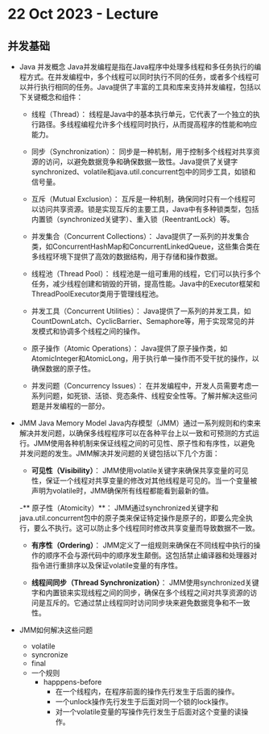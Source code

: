 # 22 Oct 2023 - Lecture
## 并发基础

- Java 并发概念
    Java并发编程是指在Java程序中处理多线程和多任务执行的编程方式。在并发编程中，多个线程可以同时执行不同的任务，或者多个线程可以并行执行相同的任务。Java提供了丰富的工具和库来支持并发编程，包括以下关键概念和组件：

    - 线程（Thread）： 线程是Java中的基本执行单元，它代表了一个独立的执行路径。多线程编程允许多个线程同时执行，从而提高程序的性能和响应能力。

    - 同步（Synchronization）： 同步是一种机制，用于控制多个线程对共享资源的访问，以避免数据竞争和确保数据一致性。Java提供了关键字synchronized、volatile和java.util.concurrent包中的同步工具，如锁和信号量。

    - 互斥（Mutual Exclusion）： 互斥是一种机制，确保同时只有一个线程可以访问共享资源。锁是实现互斥的主要工具，Java中有多种锁类型，包括内置锁（synchronized关键字）、重入锁（ReentrantLock）等。

    - 并发集合（Concurrent Collections）： Java提供了一系列的并发集合类，如ConcurrentHashMap和ConcurrentLinkedQueue，这些集合类在多线程环境下提供了高效的数据结构，用于存储和操作数据。

    - 线程池（Thread Pool）： 线程池是一组可重用的线程，它们可以执行多个任务，减少线程创建和销毁的开销，提高性能。Java中的Executor框架和ThreadPoolExecutor类用于管理线程池。

    - 并发工具（Concurrent Utilities）： Java提供了一系列的并发工具，如CountDownLatch、CyclicBarrier、Semaphore等，用于实现常见的并发模式和协调多个线程之间的操作。

    - 原子操作（Atomic Operations）： Java提供了原子操作类，如AtomicInteger和AtomicLong，用于执行单一操作而不受干扰的操作，以确保数据的原子性。

    - 并发问题（Concurrency Issues）： 在并发编程中，开发人员需要考虑一系列问题，如死锁、活锁、竞态条件、线程安全性等。了解并解决这些问题是并发编程的一部分。

- JMM Java Memory Model
    Java内存模型（JMM）通过一系列规则和约束来解决并发问题，以确保多线程程序可以在各种平台上以一致和可预测的方式运行。JMM使用各种机制来保证线程之间的可见性、原子性和有序性，以避免并发问题的发生。JMM解决并发问题的关键包括以下几个方面：

    - **可见性（Visibility）**： JMM使用volatile关键字来确保共享变量的可见性，保证一个线程对共享变量的修改对其他线程是可见的。当一个变量被声明为volatile时，JMM确保所有线程都能看到最新的值。

    -** 原子性（Atomicity）**： JMM通过synchronized关键字和java.util.concurrent包中的原子类来保证特定操作是原子的，即要么完全执行，要么不执行。这可以防止多个线程同时修改共享变量而导致数据不一致。

    - **有序性（Ordering）**： JMM定义了一组规则来确保在不同线程中执行的操作的顺序不会与源代码中的顺序发生颠倒。这包括禁止编译器和处理器对指令进行重排序以及保证volatile变量的有序性。

    - **线程间同步（Thread Synchronization）**： JMM使用synchronized关键字和内置锁来实现线程之间的同步，确保在多个线程之间对共享资源的访问是互斥的。它通过禁止线程同时访问同步块来避免数据竞争和不一致性。

- JMM如何解决这些问题
    - volatile
    - syncronize
    - final
    - 一个规则
        - happpens-before
            - 在一个线程内，在程序前面的操作先行发生于后面的操作。
            - 一个unlock操作先行发生于后面对同一个锁的lock操作。
            - 对一个volatile变量的写操作先行发生于后面对这个变量的读操作。
